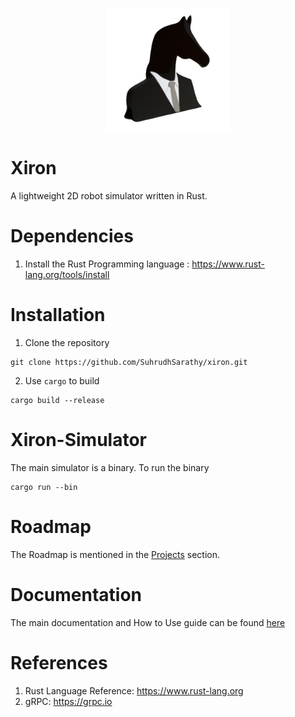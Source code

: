 <p align="center">
    <img src="images/logo.png" 
        alt="Picture" 
        width="200" 
        height="200" 
        style="display: block; margin: 0 auto" />
</p>

# Xiron
A lightweight 2D robot simulator written in Rust.

# Dependencies
1. Install the Rust Programming language : https://www.rust-lang.org/tools/install

# Installation
1. Clone the repository
```
git clone https://github.com/SuhrudhSarathy/xiron.git
```
2. Use `cargo` to build
```
cargo build --release
```

# Xiron-Simulator
The main simulator is a binary. To run the binary
```
cargo run --bin
```

# Roadmap
The Roadmap is mentioned in the [Projects](https://github.com/SuhrudhSarathy/xiron/projects) section.

# Documentation
The main documentation and How to Use guide can be found [here]()
# References
1. Rust Language Reference: https://www.rust-lang.org
2. gRPC: https://grpc.io